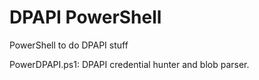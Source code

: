 # DPAPI PowerShell
PowerShell to do DPAPI stuff


PowerDPAPI.ps1: DPAPI credential hunter and blob parser.
